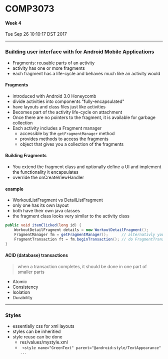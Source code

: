 # COMP3073
#### Week 4
Tue Sep 26 10:10:17 DST 2017

___

### Building user interface with for Android Mobile Applications

- Fragments: reusable parts of an activity
- activity has one or more fragments
- each fragment has a life-cycle and behaves much like an activity would

#### Fragments
- introduced with Android 3.0 Honeycomb
- divide activities into components "fully-encapsulated"
- have layouts and class files just like activities
- Becomes part of the activity life-cycle on attachment
- Once there are no pointers to the fragment, it is available for garbage collection
- Each activity includes a Fragment manager
  - accessible by the `getFragmentManager` method
  - provides methods to access the fragments
  - object that gives you a collection of the fragments
  

#### Building Fragments
- You extend the fragment class and optionally define a UI and implement the functionality it encapsulates
- override the onCreateViewHandler

#### example
- WorkoutListFragment vs DetailListFragment
- only one has its own layout
- both have their own java classes
- the fragment class looks very similar to the activity class


```Java
public void itemClicked(long id) {
	WorkoutDetailFragment details = new WorkoutDetailFragment();
	FragmentManager fm = getFragmentManager();      // alternativly you could just
	FragmentTransaction ft = fm.beginTransaction(); // do FragmentTransaction ft = getFragmentManager().beginTransaction(); 
}
```

#### ACID (database) transactions
> when a transaction completes, it should be done in one part of smaller parts
- Atomic
- Consistency
- Isolation
- Durability


___

### Styles
- essentially css for xml layouts
- styles can be inheritied
- style reuse can be done
  - res/values/mystyle.xml
  - ` <style name="GreenText" parent="@android:style/TextAppearance" ...`
  
  
